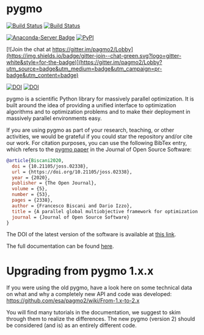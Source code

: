 pygmo
=====

[![Build Status](https://img.shields.io/circleci/project/github/esa/pygmo2/master.svg?style=for-the-badge)](https://circleci.com/gh/esa/pygmo2)
[![Build Status](https://img.shields.io/github/actions/workflow/status/esa/pygmo2/main.yml?branch=master&style=for-the-badge)](https://github.com/esa/pygmo2/actions?query=workflow%3A%22CI%22)
<!-- [![Build Status](https://img.shields.io/travis/esa/pygmo2/master.svg?logo=travis&style=for-the-badge)](https://travis-ci.com/esa/pygmo2) -->

[![Anaconda-Server Badge](https://img.shields.io/conda/vn/conda-forge/pygmo.svg?style=for-the-badge)](https://anaconda.org/conda-forge/pygmo)
[![PyPI](https://img.shields.io/pypi/v/pygmo.svg?style=for-the-badge)](https://pypi.python.org/pypi/pygmo)

[![Join the chat at https://gitter.im/pagmo2/Lobby](https://img.shields.io/badge/gitter-join--chat-green.svg?logo=gitter-white&style=for-the-badge)](https://gitter.im/pagmo2/Lobby?utm_source=badge&utm_medium=badge&utm_campaign=pr-badge&utm_content=badge)

[![DOI](https://joss.theoj.org/papers/10.21105/joss.02338/status.svg)](https://doi.org/10.21105/joss.02338)
[![DOI](https://zenodo.org/badge/DOI/10.5281/zenodo.1045337.svg)](https://doi.org/10.5281/zenodo.1045336)

pygmo is a scientific Python library for massively parallel optimization. It is built around the idea
of providing a unified interface to optimization algorithms and to optimization problems and to make their
deployment in massively parallel environments easy.

If you are using pygmo as part of your research, teaching, or other activities, we would be grateful if you could star
the repository and/or cite our work. For citation purposes, you can use the following BibTex entry, which refers
to the [pygmo paper](https://doi.org/10.21105/joss.02338) in the Journal of Open Source Software:

```bibtex
@article{Biscani2020,
  doi = {10.21105/joss.02338},
  url = {https://doi.org/10.21105/joss.02338},
  year = {2020},
  publisher = {The Open Journal},
  volume = {5},
  number = {53},
  pages = {2338},
  author = {Francesco Biscani and Dario Izzo},
  title = {A parallel global multiobjective framework for optimization: pagmo},
  journal = {Journal of Open Source Software}
}
```

The DOI of the latest version of the software is available at [this link](https://doi.org/10.5281/zenodo.1045336).

The full documentation can be found [here](https://esa.github.io/pygmo2/).

Upgrading from pygmo 1.x.x
==========================

If you were using the old pygmo, have a look here on some technical data on what and why a completely new API
and code was developed: https://github.com/esa/pagmo2/wiki/From-1.x-to-2.x

You will find many tutorials in the documentation, we suggest to skim through them to realize the differences.
The new pygmo (version 2) should be considered (and is) as an entirely different code.
